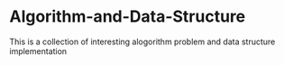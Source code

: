 # Algorithm-and-Data-Structure

This is a collection of interesting alogorithm problem and data structure implementation
